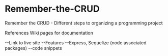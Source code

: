 # Remember-the-CRUD
Remember the CRUD - Different steps to organizing a programming project

References Wiki pages for documentation

--Link to live site
--Features
--Express, Sequelize (node associated packages)
--code snippets
